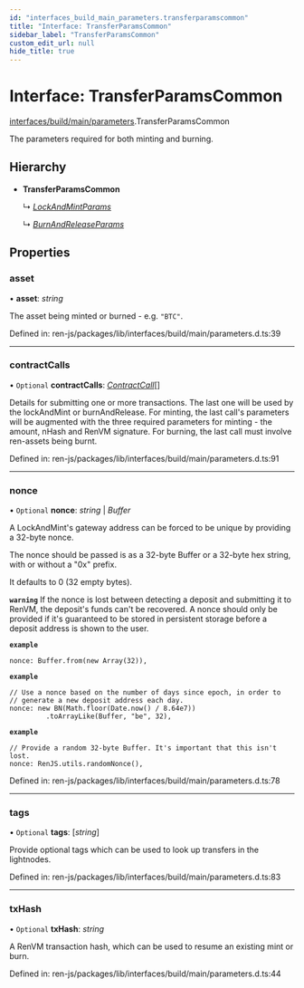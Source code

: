 ```yaml
---
id: "interfaces_build_main_parameters.transferparamscommon"
title: "Interface: TransferParamsCommon"
sidebar_label: "TransferParamsCommon"
custom_edit_url: null
hide_title: true
---
```


# Interface: TransferParamsCommon

[interfaces/build/main/parameters](../modules/interfaces_build_main_parameters.md).TransferParamsCommon

The parameters required for both minting and burning.

## Hierarchy

* **TransferParamsCommon**

  ↳ [*LockAndMintParams*](interfaces_build_main_parameters.lockandmintparams.md)

  ↳ [*BurnAndReleaseParams*](interfaces_build_main_parameters.burnandreleaseparams.md)

## Properties

### asset

• **asset**: *string*

The asset being minted or burned - e.g. `"BTC"`.

Defined in: ren-js/packages/lib/interfaces/build/main/parameters.d.ts:39

___

### contractCalls

• `Optional` **contractCalls**: [*ContractCall*](interfaces_build_main_parameters.contractcall.md)[]

Details for submitting one or more transactions. The last one will be
used by the lockAndMint or burnAndRelease.
For minting, the last call's parameters will be augmented with the three
required parameters for minting - the amount, nHash and RenVM signature.
For burning, the last call must involve ren-assets being burnt.

Defined in: ren-js/packages/lib/interfaces/build/main/parameters.d.ts:91

___

### nonce

• `Optional` **nonce**: *string* \| *Buffer*

A LockAndMint's gateway address can be forced to be unique by providing a
32-byte nonce.

The nonce should be passed is as a 32-byte Buffer or a 32-byte hex
string, with or without a "0x" prefix.

It defaults to 0 (32 empty bytes).

**`warning`** If the nonce is lost between detecting a deposit and
submitting it to RenVM, the deposit's funds can't be recovered.
A nonce should only be provided if it's guaranteed to be stored in
persistent storage before a deposit address is shown to the user.

**`example`** 
```
nonce: Buffer.from(new Array(32)),
```

**`example`** 
```
// Use a nonce based on the number of days since epoch, in order to
// generate a new deposit address each day.
nonce: new BN(Math.floor(Date.now() / 8.64e7))
         .toArrayLike(Buffer, "be", 32),
```

**`example`** 
```
// Provide a random 32-byte Buffer. It's important that this isn't lost.
nonce: RenJS.utils.randomNonce(),
```

Defined in: ren-js/packages/lib/interfaces/build/main/parameters.d.ts:78

___

### tags

• `Optional` **tags**: [*string*]

Provide optional tags which can be used to look up transfers in the
lightnodes.

Defined in: ren-js/packages/lib/interfaces/build/main/parameters.d.ts:83

___

### txHash

• `Optional` **txHash**: *string*

A RenVM transaction hash, which can be used to resume an existing mint
or burn.

Defined in: ren-js/packages/lib/interfaces/build/main/parameters.d.ts:44
